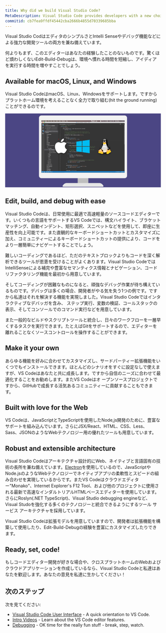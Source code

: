 ```yaml
---
title: Why did we build Visual Studio Code?
MetaDescription: Visual Studio Code provides developers with a new choice of tool that combines the simplicity of a code editor with the best tooling for their core edit-build-debug cycle. Visual Studio Code is available for macOS, Linux, and Windows.
commitid: cb7fea9ffdf45442cba2666b4855d70339685bba
---
```


Visual Studio CodはエディタのシンプルさとIntelli Senseやデバッグ機能などによる強力な開発ツールの両方を兼ね備えています。

何よりもまず、このエディターはあなたの経験したことのないものです。驚くほど煩わしくないEdit-Build-Debugは、環境へ慣れる時間を短縮し、アイディアを実行する時間を増やすことでしょう。

## Available for macOS, Linux, and Windows

Visual Studio CodeはmacOS、Linux、Windowsをサポートします。ですからプラットホーム環境を考えることなく全力で取り組む(hit the ground running)ことができるのです。

![Visual Studio Code runs on Mac, Linux and Windows](images/whyvscode/macwinlinux2.png)

## Edit, build, and debug with ease

Visual Studio Codeは、日常使用に最適で高速軽量のソースコードエディターです。いくつもの言語をサポートするVS Codeでは、構文ハイライト、ブラケットマッチング、自動インデント、矩形選択、スニペットなどを使用して、即座に生産性を向上可能です。また直観的なキーボードショートカットとカスタマイズに加え、コミュニティーによるキーボードショートカットの提供により、コードをより一層簡単にナビゲートすることでしょう。

難しいコーディングであるほど、ただのテキストブロックよりもコードを深く解析できるツールが恩恵を受けることがよくあります。Visual Studio CodeではIntelliSenseによる補完や豊富なセマンティクス情報とナビゲーション、コードリファクタリング機能を最初から用意しています。

そしてコーディングが困難なものになると、頑強なデバッグ作業が待ち構えているものです。デバッグは多くの場合、開発者がやる気を失う1つの例です。ですから私達はそれを解決する機能を実現しました。Visual Studio Codeではインタラクティブなデバッガを含み、 ステップ実行、変数の検証、コールスタックの表示、そしてコンソールでのコマンド実行などを用意しています。

また一般的なビルドやスクリプトツールと統合し、日々のワークフローを一層早くするタスクを実行できます。たとえばGitをサポートするので、エディターを離れることなくソースコントロールを操作することができます。

## Make it your own

あらゆる機能を好みに合わせてカスタマイズし、サードパーティー拡張機能をいくつでもインストールできます。ほとんどのシナリオをすぐに設定なしで使えますが、VS Codeはあなたと共に成長します。ですから自信のニーズに合わせて最適化することをお勧めします。またVS Codeはオ ープンソースプロジェクトですから、GitHubで成長する活気あるコミュニティーに貢献することもできます。

## Built with love for the Web

VS Codeは、JavaScriptとTypeScriptを使用したNode,js開発のために、豊富なサポートを組み込んでいます。さらにJSX/React、HTML、CSS、Less、Sass、JSONのようなWebテクノロジー用の優れたツールも用意しています。

## Robust and extensible architecture

Visual Studio Codeはアーキテクチャ設計的にWeb、ネイティブと言語固有の技術の長所を兼ね備えています。[Electron](https://github.com/electron/electron)を使用しているので、JavaScriptやNode.jsのようなWebテクノロジーでネイティブアプリの柔軟性とスピードの組み合わせを実現しているからです。またVS Codeはクラウドエディター"Monako"、Internet Explorer's F12 Tool、および他のプロジェクトに使用される最新で高速なインダルトリアルHTMLベースエディターを使用しています。さらにRoslyn(.NET TypeScript)、Visual Studio debugging engineなど、Visual Studoを強化する多くのテクノロジーと統合できるようにするツール サービス アーキテクチャを採用しています。

Visual Studio Codeは拡張モデルを用意していますので、開発者は拡張機能を構築して使用したり、Edit-Build-Debugの経験を豊富にカスタマイズしたりできます。

## Ready, set, code!

もしコードエディター開発が好きな場合や、クロスプラットホームのWebおよびクラウドアプリケーションを作成しているなら、Visual Studio Codeと私達はあなたを歓迎します。あなたの意見を私達に生かしてください！

## 次のステップ

次を見てください:

* [Visual Studio Code User Interface](/docs/getstarted/userinterface.md) - A quick orientation to VS Code.
* [Intro Videos](/docs/getstarted/introvideos.md) - Learn about the VS Code editor features.
* [Debugging](/docs/userguide/debugging.md) - OK time for the really fun stuff - break, step, watch.
